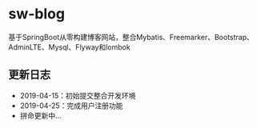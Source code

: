 # sw-blog
基于SpringBoot从零构建博客网站，整合Mybatis、Freemarker、Bootstrap、AdminLTE、Mysql、Flyway和lombok

## 更新日志

- 2019-04-15：初始提交整合开发环境
- 2019-04-25：完成用户注册功能
- 拼命更新中...
